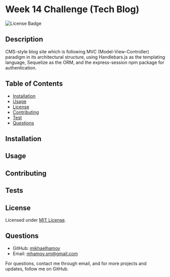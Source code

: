 
# Week 14 Challenge (Tech Blog)

![License Badge](https://img.shields.io/badge/license-MIT-green)  
    
## Description
  
CMS-style blog site which is following MVC (Model-View-Controller) paradigm in its architectural structure, using Handlebars.js as the templating language, Sequelize as the ORM, and the express-session npm package for authentication. 


## Table of Contents
  
* [Installation](#installation)
* [Usage](#usage)
* [License](#license)
* [Contributing](#contributing)
* [Test](#tests)
* [Questions](#questions)
  
## Installation 
  
## Usage 

## Contributing 
 
## Tests 
     
## License

Licensed under [MIT License](./LICENSE).
    
## Questions
   
* GitHub: [mikhaelhamoy](https://github.com/mikhaelhamoy)
* Email: [mhamoy.sm@gmail.com](mailto:mhamoy.sm@gmail.com)

For questions, contact me through email, and for more projects and updates, follow me on GitHub.